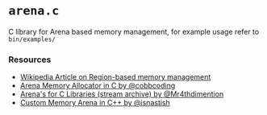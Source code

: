 # `arena.c`

C library for Arena based memory management, for example usage refer to `bin/examples/`

### Resources

* [Wikipedia Article on Region-based memory management](https://en.wikipedia.org/wiki/Region-based_memory_management)
* [Arena Memory Allocator in C by @cobbcoding](https://youtu.be/ZisNZcQn6fo?si=Z2EjJCgmcQV8lZWu)
* [Arena's for C Libraries (stream archive) by @Mr4thdimention](https://youtu.be/XCgwS5MH9eI?si=sREaTatW8HNl_pLQ)
* [Custom Memory Arena in C++ by @isnastish](https://youtu.be/ctR-ZUFMX5Q?si=1ombdRmZ9VCHMJIa)
